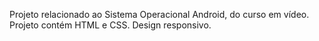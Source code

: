 Projeto relacionado ao Sistema Operacional Android, do curso em vídeo. Projeto contém HTML e CSS. Design responsivo.
